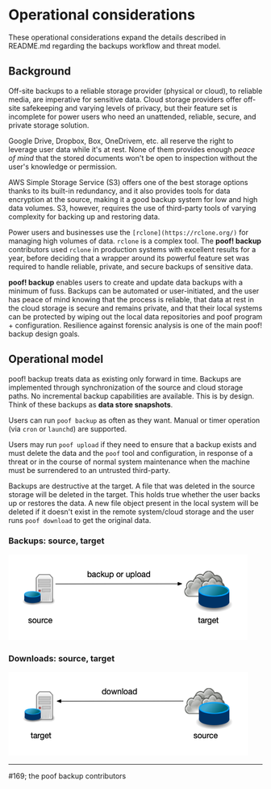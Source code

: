 # Operational considerations

These operational considerations expand the details described in README.md
regarding the backups workflow and threat model.


## Background

Off-site backups to a reliable storage provider (physical or cloud), to reliable
media, are imperative for sensitive data.  Cloud storage providers offer
off-site safekeeping and varying levels of privacy, but their feature set is 
incomplete for power users who need an unattended, reliable, secure, and private
storage solution.

Google Drive, Dropbox, Box, OneDrivem, etc. all reserve the right to leverage 
user data while it's at rest.  None of them provides enough *peace of mind* that
the stored documents won't be open to inspection without the user's knowledge or
permission.

AWS Simple Storage Service (S3) offers one of the best storage options thanks to
its built-in redundancy, and it also provides tools for data encryption at the
source, making it a good backup system for low and high data volumes.  S3, 
however, requires the use of third-party tools of varying complexity for backing
up and restoring data.

Power users and businesses use the `[rclone](https://rclone.org/)` for managing 
high volumes of data.  `rclone` is a complex tool.  The **poof! backup** 
contributors used `rclone` in production systems with excellent results for a 
year, before deciding that a wrapper around its powerful feature set was
required to handle reliable, private, and secure backups of sensitive data.

**poof! backup** enables users to create and update data backups with a minimum
of fuss.  Backups can be automated or user-initiated, and the user has peace of
mind knowing that the process is reliable, that data at rest in the cloud
storage is secure and remains private, and that their local systems can be
protected by wiping out the local data repositories and poof program + 
configuration.  Resilience against forensic analysis is one of the main poof!
backup design goals.


## Operational model

poof! backup treats data as existing only forward in time.  Backups are
implemented through synchronization of the source and cloud storage paths.  No
incremental backup capabilities are available.  This is by design.  Think of
these backups as **data store snapshots**.

Users can run `poof backup` as often as they want.  Manual or timer operation
(via `cron` or `launchd`) are supported.

Users may run `poof upload` if they need to ensure that a backup exists and must
delete the data and the `poof` tool and configuration, in response of a threat
or in the course of normal system maintenance when the machine must be
surrendered to an untrusted third-party.

Backups are destructive at the target.  A file that was deleted in the source
storage will be deleted in the target.  This holds true whether the user backs
up or restores the data.  A new file object present in the local system will
be deleted if it doesn't exist in the remote system/cloud storage and the user
runs `poof download` to get the original data.


### Backups:  source, target

<img src='https://raw.githubusercontent.com/poof-backup/poof/master/assets/uc-bk-src-targt.png'>


### Downloads:  source, target

<img src='https://raw.githubusercontent.com/poof-backup/poof/master/assets/uc-dn-src-targt.png'>


---
#169; the poof backup contributors

